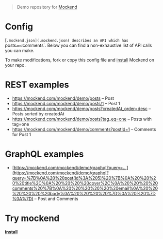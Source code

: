 > Demo repository for [Mockend](https://mockend.com/)

# Config

[`.mockend.json](.mockend.json) describes an API which has `posts` and `comments`. Below you can find a non-exhaustive list of API calls you can make.

To make modifications, fork or copy this config file and [install](https://github.com/marketplace/mockend) Mockend on your repo.

# REST examples

- https://mockend.com/mockend/demo/posts – Post
- https://mockend.com/mockend/demo/posts/1 – Post 1
- https://mockend.com/mockend/demo/posts?createdAt_order=desc – Posts sorted by createdAt
- https://mockend.com/mockend/demo/posts?tag_eq=one – Posts with tag=one
- https://mockend.com/mockend/demo/comments?postId=1 – Comments for Post 1

# GraphQL examples

- [https://mockend.com/mockend/demo/graphql?query=...](https://mockend.com/mockend/demo/graphql?query=%7B%0A%20%20post(id%3A%205)%20%7B%0A%20%20%20%20title%2C%0A%20%20%20%20cover%2C%0A%20%20%20%20comments%20%7B%0A%20%20%20%20%20%20email%0A%20%20%20%20%20%20body%0A%20%20%20%20%7D%0A%20%20%7D%0A%7D) – Post and Comments

# Try mockend

[**install**](https://github.com/marketplace/mockend)
